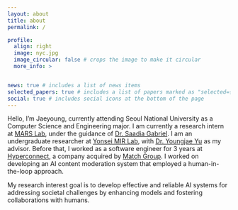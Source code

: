 ```yaml
---
layout: about
title: about
permalink: /

profile:
  align: right
  image: nyc.jpg
  image_circular: false # crops the image to make it circular
  more_info: >


news: true # includes a list of news items
selected_papers: true # includes a list of papers marked as "selected={true}"
social: true # includes social icons at the bottom of the page
---
```


Hello, I’m Jaeyoung, currently attending Seoul National University as a Computer Science and Engineering major. I am currently a research intern at [MARS Lab](https://saadiagabriel.com/mars_lab.html), under the guidance of [Dr. Saadia Gabriel](https://saadiagabriel.com/). I am an undergraduate researcher at [Yonsei MIR Lab](https://mirlab.yonsei.ac.kr/), with [Dr. Youngjae Yu](https://yj-yu.github.io/home/) as my advisor. Before that, I worked as a software engineer for 3 years at [Hyperconnect](https://hyperconnect.com/en/), a company acquired by [Match Group](https://mtch.com/). I worked on developing an AI content moderation system that employed a human-in-the-loop approach.

My research interest goal is to develop effective and reliable AI systems for addressing societal challenges by enhancing models and fostering collaborations with humans. 